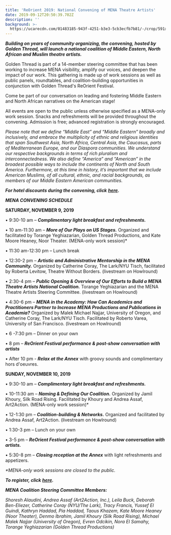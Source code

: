 ```yaml
---
title: 'ReOrient 2019: National Convening of MENA Theatre Artists'
date: 2019-09-12T20:50:39.702Z
description: ''
background: >-
  https://ucarecdn.com/01483185-943f-4251-b3e3-5cb3ecfb7b81/-/crop/591x310/0,92/-/preview/
---
```

**_Building on years of community organizing, the convening, hosted by Golden Thread, will launch a national coalition of Middle Eastern, North African and Muslim theatre artists._** 

Golden Thread is part of a 14-member steering committee that has been working to increase MENA visibility, amplify our voices, and deepen the impact of our work. This gathering is made up of work sessions as well as public panels, roundtables, and coalition-building opportunities in conjunction with Golden Thread's ReOrient Festival. 

Come be part of our conversation on leading and fostering Middle Eastern and North African narratives on the American stage!

All events are open to the public unless otherwise specified as a MENA-only work session. Snacks and refreshments will be provided throughout the convening. Admission is free; advanced registration is strongly encouraged.

_Please note that we define “Middle East” and “Middle Eastern” broadly and inclusively, and embrace the multiplicity of ethnic and religious identities that span Southwest Asia, North Africa, Central Asia, the Caucasus, parts of Mediterranean Europe, and our Diaspora communities. We understand our respective backgrounds in terms of rich pluralism and interconnectedness. We also define “America” and “American” in the broadest possible ways to include the continents of North and South America. Furthermore, at this time in history, it’s important that we include American Muslims, of all cultural, ethnic, and racial backgrounds, as members of our Middle Eastern American communities._

**_For hotel discounts during the convening, click_** [**_here_**](https://goldenthread.org/posts/reorient-2019-mena-convening-discounted-hotel-rates/)**_._**

**_MENA CONVENING SCHEDULE_**

**SATURDAY, NOVEMBER 9, 2019**

•	9:30-10 am – **_Complimentary light breakfast and refreshments._**

•	10 am-11:30 am – **_More of Our Plays on US Stages._** Organized and facilitated by Torange Yeghiazarian, Golden Thread Productions, and Kate Moore Heaney, Noor Theater. (MENA-only work session)*

•	11:30 am-12:30 pm – Lunch break

•	12:30-2 pm – **_Artistic and Administrative Mentorship in the MENA Community._** Organized by Catherine Coray, The Lark/NYU Tisch, facilitated by Roberta Levitow, Theatre Without Borders. (livestream on Howlround)

•	2:30-4 pm – **_Public Opening & Overview of Our Efforts to Build a MENA Theatre Artists National Coalition._** Torange Yeghiazarian and the MENA Theatre Artists Steering Committee. (livestream on Howlround)

•	4:30-6 pm – **_MENA in the Academy: How Can Academics and Practitioners Partner to Increase MENA Productions and Publications in Academia?_** Organized by Malek Michael Najjar, University of Oregon, and Catherine Coray, The Lark/NYU Tisch. Facilitated by Roberto Varea, University of San Francisco. (livestream on Howlround)

•	6 -7:30 pm – Dinner on your own

•	8 pm – **_ReOrient Festival performance & post-show conversation with artists_**

•	After 10 pm - **_Relax at the Annex_** with groovy sounds and complimentary hors d'oeuvres. 

**SUNDAY, NOVEMBER 10, 2019**

•	9:30-10 am – **_Complimentary light breakfast and refreshments._**

•	10-11:30 am – **_Naming & Defining Our Coalition._** Organized by Jamil Khoury, Silk Road Rising. Facilitated by Khoury and Andrea Assaf, Art2Action. (MENA-only work session)*

•	12-1:30 pm – **_Coalition-building & Networks._** Organized and facilitated by Andrea Assaf, Art2Action. (livestream on Howlround)

•	1:30-3 pm – Lunch on your own

•	3-5 pm – **_ReOrient Festival performance & post-show conversation with artists._**

•	5:30-8 pm – **_Closing reception at the Annex_** with light refreshments and appetizers.

_\*MENA-only work sessions are closed to the public._

**_To register, click_** [**_here_**](https://goldenthread.secure.force.com/ticket/#/events/a0S3Z000006fS5yUAE)**_._**

**_MENA Coalition Steering Committee Members:_**

_Shoresh Alaudini, Andrea Assaf (Art2Action, Inc.), Leila Buck, Deborah Ben-Eliezer, Catherine Coray (NYU/The Lark), Tracy Francis, Yussef El Guindi, Kathryn Haddad, Pia Haddad, Taous Khazem, Kate Moore Heaney (Noor Theater), Denmo Ibrahim, Jamil Khoury (Silk Road Rising), Michael Malek Najjar (University of Oregon), Evren Odcikin, Nora El Samahy, Torange Yeghiazarian (Golden Thread Productions)_
